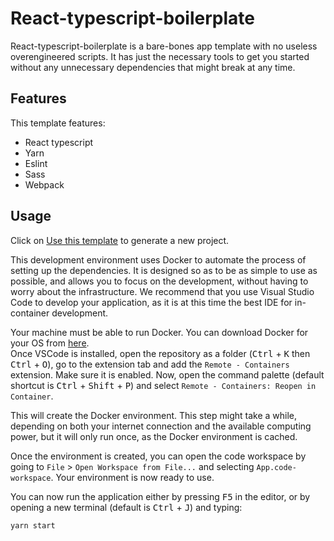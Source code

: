 # React-typescript-boilerplate

React-typescript-boilerplate is a bare-bones app template with no useless overengineered scripts. It has just the necessary tools to get you started without any unnecessary dependencies that might break at any time.

## Features

This template features:
- React typescript
- Yarn
- Eslint
- Sass
- Webpack

## Usage

Click on [Use this template](https://github.com/BSoDium/react-typescript-boilerplate/generate) to generate a new project.

This development environment uses Docker to automate the process of setting up the dependencies. It is designed so as to be as simple to use as possible, and allows you to focus on the development, without having to worry about the infrastructure. We recommend that you use Visual Studio Code to develop your application, as it is at this time the best IDE for in-container development.  

Your machine must be able to run Docker. You can download Docker for your OS from [here](https://docs.docker.com/get-docker/).  
Once VSCode is installed, open the repository as a folder (<kbd>Ctrl</kbd> + <kbd>K</kbd> then <kbd>Ctrl</kbd> + <kbd>O</kbd>), go to the extension tab and add the `Remote - Containers` extension. Make sure it is enabled. Now, open the command palette (default shortcut is <kbd>Ctrl</kbd> + <kbd>Shift</kbd> + <kbd>P</kbd>) and select `Remote - Containers: Reopen in Container`.  

This will create the Docker environment. This step might take a while, depending on both your internet connection and the available computing power, but it will only run once, as the Docker environment is cached.

Once the environment is created, you can open the code workspace by going to `File` > `Open Workspace from File...` and selecting `App.code-workspace`. Your environment is now ready to use.


You can now run the application either by pressing <kbd>F5</kbd> in the editor, or by opening a new terminal (default is <kbd>Ctrl</kbd> + <kbd>J</kbd>) and typing:

```bash
yarn start
```